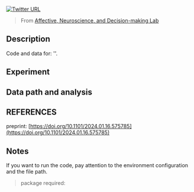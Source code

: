 
[![Twitter URL](https://img.shields.io/twitter/url?label=%40ANDlab3&style=social&url=https%3A%2F%2Ftwitter.com%2FANDlab3)
](https://twitter.com/ANDlab3)


> From [Affective, Neuroscience, and Decision-making Lab](https://andlab-um.com)



## Description
Code and data for: ''.

## Experiment

## Data path and analysis


## REFERENCES
preprint: [https://doi.org/10.1101/2024.01.16.575785](https://doi.org/10.1101/2024.01.16.575785)

## Notes
If you want to run the code, pay attention to the environment configuration and the file path.

> package required:

